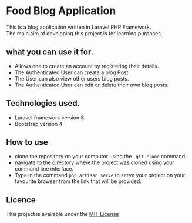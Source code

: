 # Food Blog Application
This is a blog application written in Laravel PHP Framework.  
The main aim of developing this project is for learning purposes.  

## what you can use it for.  
* Allows one to create an account by registering their details.
* The Authenticated User can create a blog Post.
* The User can also view other users blog posts.
* The Authenticated User can edit or delete their own blog posts.

## Technologies used.
* Laravel framework version 8.
* Bootstrap version 4

## How to use 
* clone the repository on your computer using the ```
    git clone``` command.
* navigate to the directory where the project was cloned using your command line interface.
* Type in the command `php artisan serve` to serve your project on your favourite browser from the link that will be provided.

## Licence
This project is available under the [MIT License](LICENSE)



